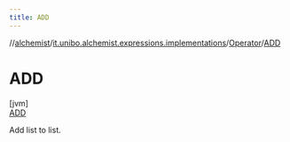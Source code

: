 ```yaml
---
title: ADD
---
```

//[alchemist](../../../../index.html)/[it.unibo.alchemist.expressions.implementations](../../index.html)/[Operator](../index.html)/[ADD](index.html)



# ADD



[jvm]\
[ADD](index.html)



Add list to list.



